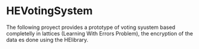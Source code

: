# HEVotingSystem
The following proyect provides a prototype of voting syustem based completelly in lattices (Learning With Errors Problem), the encryption of the data es done using the HElibrary. 
